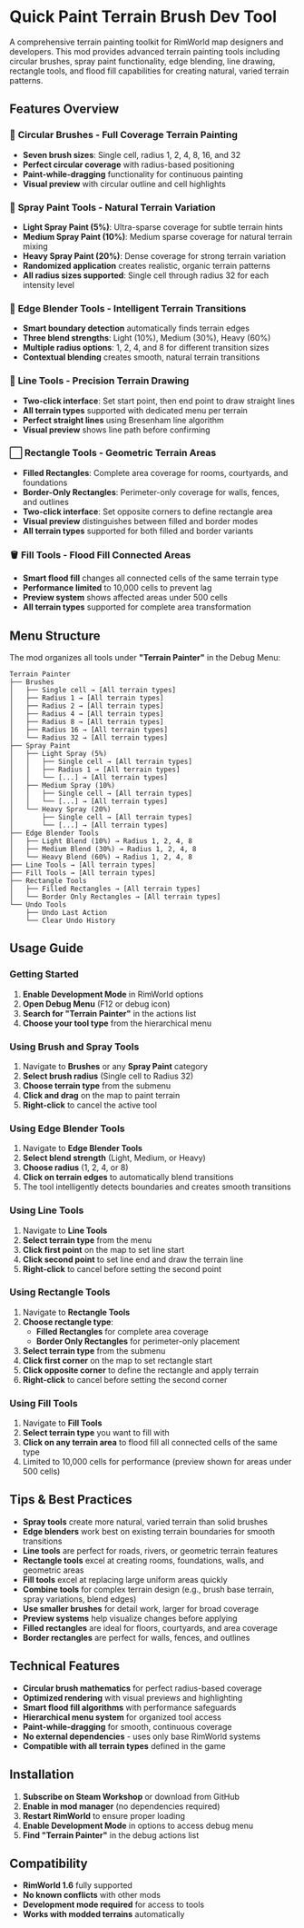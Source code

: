 # Quick Paint Terrain Brush Dev Tool

A comprehensive terrain painting toolkit for RimWorld map designers and developers. This mod provides advanced terrain painting tools including circular brushes, spray paint functionality, edge blending, line drawing, rectangle tools, and flood fill capabilities for creating natural, varied terrain patterns.

## Features Overview

### 🎨 **Circular Brushes** - Full Coverage Terrain Painting
- **Seven brush sizes**: Single cell, radius 1, 2, 4, 8, 16, and 32
- **Perfect circular coverage** with radius-based positioning
- **Paint-while-dragging** functionality for continuous painting
- **Visual preview** with circular outline and cell highlights

### 🌿 **Spray Paint Tools** - Natural Terrain Variation
- **Light Spray Paint (5%)**: Ultra-sparse coverage for subtle terrain hints
- **Medium Spray Paint (10%)**: Medium sparse coverage for natural terrain mixing  
- **Heavy Spray Paint (20%)**: Dense coverage for strong terrain variation
- **Randomized application** creates realistic, organic terrain patterns
- **All radius sizes supported**: Single cell through radius 32 for each intensity level

### 🌅 **Edge Blender Tools** - Intelligent Terrain Transitions
- **Smart boundary detection** automatically finds terrain edges
- **Three blend strengths**: Light (10%), Medium (30%), Heavy (60%)
- **Multiple radius options**: 1, 2, 4, and 8 for different transition sizes
- **Contextual blending** creates smooth, natural terrain transitions

### 📏 **Line Tools** - Precision Terrain Drawing
- **Two-click interface**: Set start point, then end point to draw straight lines
- **All terrain types** supported with dedicated menu per terrain
- **Perfect straight lines** using Bresenham line algorithm
- **Visual preview** shows line path before confirming

### ⬜ **Rectangle Tools** - Geometric Terrain Areas
- **Filled Rectangles**: Complete area coverage for rooms, courtyards, and foundations
- **Border-Only Rectangles**: Perimeter-only coverage for walls, fences, and outlines
- **Two-click interface**: Set opposite corners to define rectangle area
- **Visual preview** distinguishes between filled and border modes
- **All terrain types** supported for both filled and border variants

### 🪣 **Fill Tools** - Flood Fill Connected Areas
- **Smart flood fill** changes all connected cells of the same terrain type
- **Performance limited** to 10,000 cells to prevent lag
- **Preview system** shows affected areas under 500 cells
- **All terrain types** supported for complete area transformation

## Menu Structure

The mod organizes all tools under **"Terrain Painter"** in the Debug Menu:

```
Terrain Painter
├── Brushes
│   ├── Single cell → [All terrain types]
│   ├── Radius 1 → [All terrain types]
│   ├── Radius 2 → [All terrain types]
│   ├── Radius 4 → [All terrain types]
│   ├── Radius 8 → [All terrain types]
│   ├── Radius 16 → [All terrain types]
│   └── Radius 32 → [All terrain types]
├── Spray Paint
│   ├── Light Spray (5%)
│   │   ├── Single cell → [All terrain types]
│   │   ├── Radius 1 → [All terrain types]
│   │   └── [...] → [All terrain types]
│   ├── Medium Spray (10%)
│   │   ├── Single cell → [All terrain types]
│   │   └── [...] → [All terrain types]
│   └── Heavy Spray (20%)
│       ├── Single cell → [All terrain types]
│       └── [...] → [All terrain types]
├── Edge Blender Tools
│   ├── Light Blend (10%) → Radius 1, 2, 4, 8
│   ├── Medium Blend (30%) → Radius 1, 2, 4, 8
│   └── Heavy Blend (60%) → Radius 1, 2, 4, 8
├── Line Tools → [All terrain types]
├── Fill Tools → [All terrain types]
├── Rectangle Tools
│   ├── Filled Rectangles → [All terrain types]
│   └── Border Only Rectangles → [All terrain types]
└── Undo Tools
    ├── Undo Last Action
    └── Clear Undo History
```

## Usage Guide

### Getting Started
1. **Enable Development Mode** in RimWorld options
2. **Open Debug Menu** (F12 or debug icon)
3. **Search for "Terrain Painter"** in the actions list
4. **Choose your tool type** from the hierarchical menu

### Using Brush and Spray Tools
1. Navigate to **Brushes** or any **Spray Paint** category
2. **Select brush radius** (Single cell to Radius 32)
3. **Choose terrain type** from the submenu
4. **Click and drag** on the map to paint terrain
5. **Right-click** to cancel the active tool

### Using Edge Blender Tools  
1. Navigate to **Edge Blender Tools**
2. **Select blend strength** (Light, Medium, or Heavy)
3. **Choose radius** (1, 2, 4, or 8)
4. **Click on terrain edges** to automatically blend transitions
5. The tool intelligently detects boundaries and creates smooth transitions

### Using Line Tools
1. Navigate to **Line Tools** 
2. **Select terrain type** from the menu
3. **Click first point** on the map to set line start
4. **Click second point** to set line end and draw the terrain line
5. **Right-click** to cancel before setting the second point

### Using Rectangle Tools
1. Navigate to **Rectangle Tools**
2. **Choose rectangle type**: 
   - **Filled Rectangles** for complete area coverage
   - **Border Only Rectangles** for perimeter-only placement
3. **Select terrain type** from the submenu
4. **Click first corner** on the map to set rectangle start
5. **Click opposite corner** to define the rectangle and apply terrain
6. **Right-click** to cancel before setting the second corner

### Using Fill Tools
1. Navigate to **Fill Tools**
2. **Select terrain type** you want to fill with
3. **Click on any terrain area** to flood fill all connected cells of the same type
4. Limited to 10,000 cells for performance (preview shown for areas under 500 cells)

## Tips & Best Practices

- **Spray tools** create more natural, varied terrain than solid brushes
- **Edge blenders** work best on existing terrain boundaries for smooth transitions
- **Line tools** are perfect for roads, rivers, or geometric terrain features
- **Rectangle tools** excel at creating rooms, foundations, walls, and geometric areas
- **Fill tools** excel at replacing large uniform areas quickly
- **Combine tools** for complex terrain design (e.g., brush base terrain, spray variations, blend edges)
- **Use smaller brushes** for detail work, larger for broad coverage
- **Preview systems** help visualize changes before applying
- **Filled rectangles** are ideal for floors, courtyards, and area coverage
- **Border rectangles** are perfect for walls, fences, and outlines

## Technical Features

- **Circular brush mathematics** for perfect radius-based coverage
- **Optimized rendering** with visual previews and highlighting
- **Smart flood fill algorithms** with performance safeguards
- **Hierarchical menu system** for organized tool access
- **Paint-while-dragging** for smooth, continuous coverage
- **No external dependencies** - uses only base RimWorld systems
- **Compatible with all terrain types** defined in the game

## Installation

1. **Subscribe on Steam Workshop** or download from GitHub
2. **Enable in mod manager** (no dependencies required)
3. **Restart RimWorld** to ensure proper loading
4. **Enable Development Mode** in options to access debug menu
5. **Find "Terrain Painter"** in the debug actions list

## Compatibility

- **RimWorld 1.6** fully supported
- **No known conflicts** with other mods
- **Development mode required** for access to tools
- **Works with modded terrains** automatically
